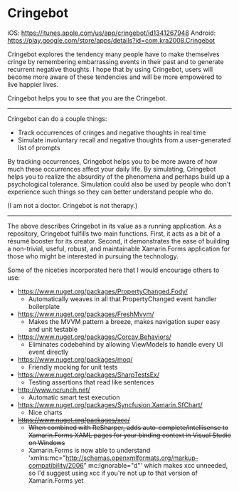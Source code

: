 # Cringebot

iOS: https://itunes.apple.com/us/app/cringebot/id1341267948
Android: https://play.google.com/store/apps/details?id=com.kra2008.Cringebot

Cringebot explores the tendency many people have to make themselves cringe by remembering embarrassing events in their past and to generate recurrent negative thoughts. I hope that by using Cringebot, users will become more aware of these tendencies and will be more empowered to live happier lives.

Cringebot helps you to see that you are the Cringebot.

---

Cringebot can do a couple things:
* Track occurrences of cringes and negative thoughts in real time
* Simulate involuntary recall and negative thoughts from a user-generated list of prompts
    
By tracking occurrences, Cringebot helps you to be more aware of how much these occurrences affect your daily life. By simulating, Cringebot helps you to realize the absurdity of the phenomena and perhaps build up a psychological tolerance. Simulation could also be used by people who don't experience such things so they can better understand people who do.

(I am not a doctor. Cringebot is not therapy.)

---

The above describes Cringebot in its value as a running application. As a repository, Cringebot fulfills two main functions. First, it acts as a bit of a résumé booster for its creator. Second, it demonstrates the ease of building a non-trivial, useful, robust, and maintainable Xamarin.Forms application for those who might be interested in pursuing the technology.

Some of the niceties incorporated here that I would encourage others to use:
* https://www.nuget.org/packages/PropertyChanged.Fody/
    * Automatically weaves in all that PropertyChanged event handler boilerplate
* https://www.nuget.org/packages/FreshMvvm/
    * Makes the MVVM pattern a breeze, makes navigation super easy and unit testable
* https://www.nuget.org/packages/Corcav.Behaviors/
    * Eliminates codebehind by allowing ViewModels to handle every UI event directly
* https://www.nuget.org/packages/moq/
    * Friendly mocking for unit tests
* https://www.nuget.org/packages/SharpTestsEx/
    * Testing assertions that read like sentences
* http://www.ncrunch.net/
	* Automatic smart test execution
* https://www.nuget.org/packages/Syncfusion.Xamarin.SfChart/
	* Nice charts
* ~~https://www.nuget.org/packages/xcc/~~
    * ~~When combined with ReSharper, adds auto-complete/intellisense to Xamarin.Forms XAML pages for your binding context in Visual Studio on Windows~~
	* Xamarin.Forms is now able to understand 'xmlns:mc="http://schemas.openxmlformats.org/markup-compatibility/2006" mc:Ignorable="d"' which makes xcc unneeded, so I'd suggest using xcc if you're not up to that version of Xamarin.Forms yet
